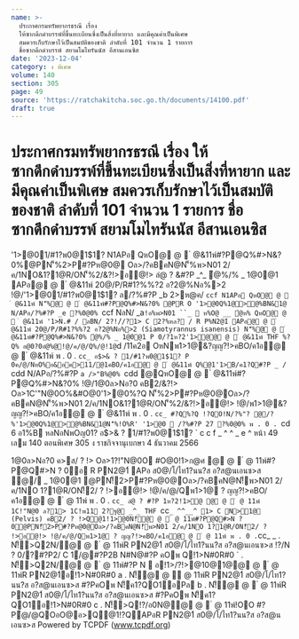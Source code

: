 ```yaml
---
name: >-
  ประกาศกรมทรัพยากรธรณี เรื่อง
  ให้ซากดึกดำบรรพ์ที่ขึ้นทะเบียนซึ่งเป็นสิ่งที่หายาก และมีคุณค่าเป็นพิเศษ
  สมควรเก็บรักษาไว้เป็นสมบัติของชาติ ลำดับที่ 101 จำนวน 1 รายการ
  ชื่อซากดึกดำบรรพ์ สยามโมไทรันนัส อีสานเอนซิส
date: '2023-12-04'
category: ง พิเศษ
volume: 140
section: 305
page: 49
source: 'https://ratchakitcha.soc.go.th/documents/14100.pdf'
draft: true
---
```


# ประกาศกรมทรัพยากรธรณี เรื่อง ให้ซากดึกดำบรรพ์ที่ขึ้นทะเบียนซึ่งเป็นสิ่งที่หายาก และมีคุณค่าเป็นพิเศษ สมควรเก็บรักษาไว้เป็นสมบัติของชาติ ลำดับที่ 101 จำนวน 1 รายการ ชื่อซากดึกดำบรรพ์ สยามโมไทรันนัส อีสานเอนซิส

'1>@01/#1?พ0@1$1? N1APอ QหO@ @  ํ @&11พ์#?P@Q%#>N&?0%@PN'็%2>P#?Pห@0@ Oล>/?คBคN@N'็%พ>N01 2/ค/1NO&1?1@R/ON'็%2/&?!>อ@!> ลํ@ ? &#?P _^_ ํ@%/% _ 1@0@1 APอ@ @  ํ @&11พ์ 20@/P/R#1?%%?2 อ?2@%Nอ%>2 !@/'1>@01/#1?พ0@1$1? ล/?%#?P _b 2>ห@ค/ `ccf N1APอ QหO@ @  ํ @&11พ์ N'็%@ @  ํ @&11พ์#?P@Q%#>N&?0% @PR O '1>@0Q%1@>@%BN&1@ N/APอ/?%#?P _e ?%0@0% `ccf NลN/ _a` !อ%พ>N01 ``_  ห%O@ __ ํ@ห% QหO@ @  ํ @&11พ์ '1>N.# / ลBN/ 2?!/์/?1> C 2?%หล? / R P%N2@1์ APอ@ @  ํ @&11พ์ 20@/P/R#1?%%?2 อ?2@%Nอ%>2 (Siamotyrannus isanensis) N'็%@ @  ํ @&11พ์#?P@Q%#>N&?0% ํ@%/% _ 1@0@1 P 0/?1ห?2'1>ํ@@ @  ํ @&11พ์ THF %?Q% อ@0?0อํ@%@!@/ค/@/Q%/@!1@ `d /11ค2อ OหNพ1>1@&?ญญ?!>คBO/ค1อ@ @  ํ @&11พ์ พ . 0 . `cc_ อ$>& ? 1/#1?พ0@1$1? P 0ค/@/NหO%อ&อค>11/@1คBO/ค1อ@ @  ํ @&11พ์ Q%@1'1>B/ค1?Q#?P _ / `cdd N/APอ/?%#?P `a />"B%@0% `cdd @QหO@ @  ํ @&11พ์#?P@Q%#>N&?0% !@/1@0ล>Nอ?0 คB2/&?!> Oล>1C'"N@0O%&#O@0'1>@0%?Q N'็%2>P#?Pห@0@Oล>/?คBคN@N'็%พ>N01 2/ค/1NO&1?1@R/ON'็%2/&?!>อ@!> !@/พ1>1@&?ญญ?!>คBO/ค1อ@ @  ํ @&11พ์ พ . 0 . `cc_ #?Q%?Q !?QO!N/?%"? @/?%'1>@0Q%1@>@%BN&1@N'็%!O%R' '1>@0  /?%#?P 27 ?%0@0% พ . 0 . `cd 6 อ1%B หลNอNพOญ01? อ$>& ? 1/#1?พ0@1$1? ` c c f _ ^ ^ _ e ^ หน้า 49 เลม 140 ตอนพิเศษ 305 ง ราชกิจจานุเบกษา 4 ธันวาคม 2566

1@0ล>Nอ?0 ค>ส/ ? !> Oล>1?!"N@0O #O@0!1>ก@ศ @ @  ํ @ 11พ์#?P@Q#>N ? 0อ R PN2@1์ APอ ส0@/โ/ไท1?นน?ส อ?ส@นเอนซ>ส ํ@/ _ 1@0@1 @PN!็2>P#?Pห@0@Oล>/?คBคN@N!็พ>N01 2/ค/1NO 1?1@R/ON!็2/ ? !>อ@!> !@/ค/@/Qพ1>1@ ? ญญ?!>คBO/ค1อ@ @  ํ @ 11พ์ พ . 0 . `cc_ ลํ@ ? #?P 1ห?2!1>ํ@ @ @  ํ @ 11พ์ 1C!"N@0 ล?1> 1C!พ11 2?ฐ@ _^_ THF `cc` _ ^^__^ 1> C N>1@ (Pelvis) คB2/ ? !>Q@1!1>@0N!็@ @  ํ @ 11พ์#?P@Q#>N ? 0@PN!็2>P#?Pห@0@Oล>/?คBคN@N!็พ>N01 2/ค/1NO 1?1@R/ON!็2/ ? !>อ@!> !@/ค/@/Qพ1>1@ ? ญญ?!>คBO/ค1อ@ @  ํ @ 11พ์ พ . 0 . `cc_ _ . N!็>Q2N/@ @  ํ @ 11พ์R PN2@1์ ส0@/โ/ไท1?นน?ส อ?ส@นเอนซ>ส !?/N ? 0/?#?P2/ C 1์/@#?P2B N#N@#?P คOพ Q!1>N#0R#0 ` . N!็>Q2N/@ @  ํ @ 11พ์#?P N  อ!1>/?!>@10@1@@ @  ํ @ 11พ์R PN2@1์อ!1>N#0R#0 a . N!็@ @  ํ @ 11พ์R PN2@1์ ส0@/โ/ไท1?นน?ส อ?ส@นเอนซ>ส #?PคOพ N!็ค1?QO1อPล b . N!็@ @  ํ @ 11พ์R PN2@1์ ส0@/โ/ไท1?นน?ส อ?ส@นเอนซ>ส #?PคOพ N!็ค1?QO1อ!1>N#0R#0 c . N!็>Q!?/อ0N@@ @  ํ @ 11พ์!OO #?Pํ@/@QOอO@อ>Q@1!?QAPอR PN2@1์ ส0@/โ/ไท1?นน?ส อ?ส@นเอนซ>ส Powered by TCPDF (www.tcpdf.org)
